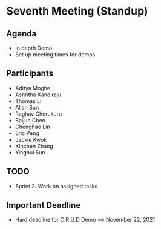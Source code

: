 # Seventh Meeting (Standup)

## Agenda
- In depth Demo
- Set up meeting times for demos
  
## Participants
* Aditya Moghe
* Ashritha Kandiraju
* Thomas Li
* Allan Sun
* Raghav Cherukuru
* Baijun Chen
* Chenghao Lin
* Eric Peng
* Jackie Kwok
* Xinchen Zhang
* Yinghui Sun

## TODO
- Sprint 2: Work on assigned tasks

## Important Deadline
- Hard deadline for C.R.U.D Demo --> November 22, 2021